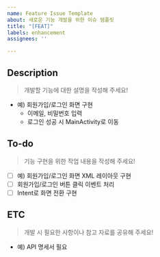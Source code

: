 ```yaml
---
name: Feature Issue Template
about: 새로운 기능 개발을 위한 이슈 템플릿
title: "[FEAT]"
labels: enhancement
assignees: ''

---
```


## Description
> 개발할 기능에 대한 설명을 작성해 주세요!
- 예) 회원가입/로그인 화면 구현
  - 이메일, 비밀번호 입력
  - 로그인 성공 시 MainActivity로 이동

## To-do
> 기능 구현을 위한 작업 내용을 작성해 주세요!
- [ ] 예) 회원가입/로그인 화면 XML 레이아웃 구현
- [ ] 회원가입/로그인 버튼 클릭 이벤트 처리
- [ ] Intent로 화면 전환 구현

## ETC
> 개발 시 필요한 사항이나 참고 자료를 공유해 주세요!
- 예) API 명세서 필요
